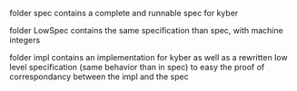 folder spec contains a complete and runnable spec for kyber

folder LowSpec contains the same specification than spec, with machine integers

folder impl contains an implementation for kyber as well as a rewritten low level
specification (same behavior than in spec) to easy the proof of correspondancy between the impl and the spec